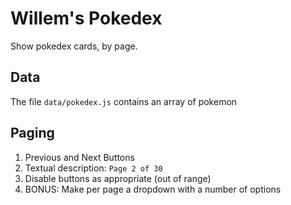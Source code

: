# Willem's Pokedex

Show pokedex cards, by page.

## Data

The file `data/pokedex.js` contains an array of pokemon

## Paging

1. Previous and Next Buttons
1. Textual description: `Page 2 of 30`
1. Disable buttons as appropriate (out of range)
1. BONUS: Make per page a dropdown with a number of options
